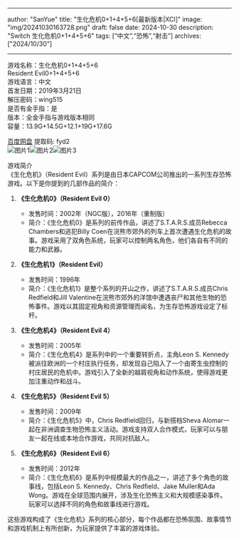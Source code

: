 
---
author: "SanYue"
title: "生化危机0+1+4+5+6[最新版本|XCI]"
image: "img/20241030163728.png"
draft: false
date: 2024-10-30
description: "Switch 生化危机0+1+4+5+6"
tags: [“中文”,“恐怖”,“射击”]
archives: ["2024/10/30"]

---

游戏名称：生化危机0+1+4+5+6   
Resident Evil0+1+4+5+6    
游戏语言：中文  
首发日期：2019年3月21日  
解压密码：wing515  
是否有金手指：是  
版本：全金手指与游戏版本相同   
容量：13.9G+14.5G+12.1+19G+17.6G

[百度网盘](https://pan.baidu.com/s/1JQmO3cSkG1VaZdRyLablxQ) 提取码: fyd2  
![图片1](img/fdbc8512eb.jpg)![图片2](img/d3bf1f18.jpg)![图片3](img/bb41441c70f.jpg)  

游戏简介  
《生化危机》（Resident Evil）系列是由日本CAPCOM公司推出的一系列生存恐怖游戏。以下是你提到的几部作品的简介：

1. **《生化危机0》（Resident Evil 0）**
   - 发售时间：2002年（NGC版），2016年（重制版）
   - 简介：《生化危机0》是系列的前传作品，讲述了S.T.A.R.S.成员Rebecca Chambers和逃犯Billy Coen在浣熊市郊外的列车上首次遭遇生化危机的故事。游戏采用了双角色系统，玩家可以控制两名角色，他们各自有不同的能力和武器。

2. **《生化危机1》（Resident Evil）**
   - 发售时间：1996年
   - 简介：《生化危机1》是整个系列的开山之作，讲述了S.T.A.R.S.成员Chris Redfield和Jill Valentine在浣熊市郊外的洋馆中遭遇丧尸和其他生物的恐怖事件。游戏以其固定视角和资源管理而闻名，为生存恐怖游戏设定了标杆。

3. **《生化危机4》（Resident Evil 4）**
   - 发售时间：2005年
   - 简介：《生化危机4》是系列中的一个重要转折点，主角Leon S. Kennedy被派往欧洲的一个村庄执行任务，却发现自己陷入了一个由寄生虫控制的村庄居民的危机中。游戏引入了全新的越肩视角和动作系统，使得游戏更加注重动作和战斗。

4. **《生化危机5》（Resident Evil 5）**
   - 发售时间：2009年
   - 简介：《生化危机5》中，Chris Redfield回归，与新搭档Sheva Alomar一起在非洲调查生物恐怖主义活动。游戏支持双人合作模式，玩家可以与朋友一起在线或本地合作游戏，共同对抗敌人。

5. **《生化危机6》（Resident Evil 6）**
   - 发售时间：2012年
   - 简介：《生化危机6》是系列中规模最大的作品之一，讲述了多个角色的故事线，包括Leon S. Kennedy、Chris Redfield、Jake Muller和Ada Wong。游戏在全球范围内展开，涉及生化恐怖主义和大规模感染事件。玩家可以选择不同的角色和故事线进行游戏。

这些游戏构成了《生化危机》系列的核心部分，每个作品都在恐怖氛围、故事情节和游戏机制上有所创新，为玩家提供了丰富的游戏体验。
